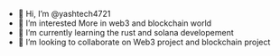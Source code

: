 - 👋 Hi, I’m @yashtech4721
- 👀 I’m interested More in web3 and blockchain world
- 🌱 I’m currently learning the rust and solana developement
- 💞️ I’m looking to collaborate on Web3 project and blockchain project

<!---
yashtech4721/yashtech4721 is a ✨ special ✨ repository because its `README.md` (this file) appears on your GitHub profile.
You can click the Preview link to take a look at your changes.
--->
